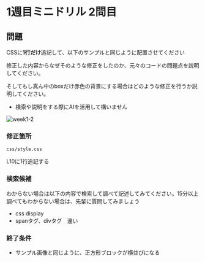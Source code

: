 # 1週目ミニドリル 2問目

## 問題

CSSに**1行だけ**追記して、以下のサンプルと同じように配置させてください

修正した内容からなぜそのような修正をしたのか、元々のコードの問題点を説明してください。

そしてもし真ん中のboxだけ赤色の背景にする場合はどのような修正を行うか説明してください。

* 検索や説明をする際にAIを活用して構いません

![week1-2](https://user-images.githubusercontent.com/47471778/169683044-658a0799-2d23-4f01-a090-c3e9ee44ea41.png)

### 修正箇所

`css/style.css`

L10に1行追記する

### 検索候補
わからない場合は以下の内容で検索して調べて記述してみてください。15分以上調べてもわからない場合は、先輩に質問してみましょう
 - css display
 - spanタグ、divタグ　違い

### 終了条件
- サンプル画像と同じように、正方形ブロックが横並びになる
